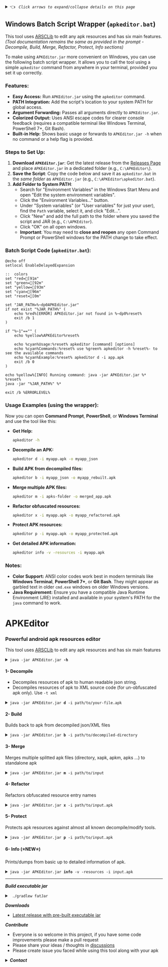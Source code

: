 <details><summary> 👈 <code><i> Click arrows to expand/collapse details on this page </i></code></summary></details>

## Windows Batch Script Wrapper (`apkeditor.bat`)
This tool uses [ARSCLib](https://github.com/REAndroid/ARSCLib) to edit any apk resources and has six main features.
*(Tool documentation remains the same as provided in the prompt - Decompile, Build, Merge, Refactor, Protect, Info sections)*

To make using `APKEditor.jar` more convenient on Windows, you can use the following batch script wrapper. It allows you to call the tool using a simple `apkeditor` command from anywhere in your terminal, provided you set it up correctly.

### Features:
*   **Easy Access:** Run `APKEditor.jar` using the `apkeditor` command.
*   **PATH Integration:** Add the script's location to your system PATH for global access.
*   **Argument Forwarding:** Passes all arguments directly to `APKEditor.jar`.
*   **Colorized Output:** Uses ANSI escape codes for clearer console feedback (requires a compatible terminal like Windows Terminal, PowerShell 7+, Git Bash).
*   **Built-in Help:** Shows basic usage or forwards to `APKEditor.jar -h` when no command or a help flag is provided.

### Steps to Set Up:
1.  **Download `APKEditor.jar`**: Get the latest release from the [Releases Page](https://github.com/REAndroid/APKEditor/releases/latest) and place `APKEditor.jar` in a dedicated folder (e.g., `C:\APKEditor\`).
2.  **Save the Script**: Copy the code below and save it as `apkeditor.bat` in the *same folder* as `APKEditor.jar` (e.g., `C:\APKEditor\apkeditor.bat`).
3.  **Add Folder to System PATH**:
    *   Search for "Environment Variables" in the Windows Start Menu and open "Edit the system environment variables".
    *   Click the "Environment Variables..." button.
    *   Under "System variables" (or "User variables" for just your user), find the `Path` variable, select it, and click "Edit...".
    *   Click "New" and add the full path to the folder where you saved the script and JAR (e.g., `C:\APKEditor`).
    *   Click "OK" on all open windows.
    *   **Important**: You may need to **close and reopen** any open Command Prompt or PowerShell windows for the PATH change to take effect.

### Batch Script Code (`apkeditor.bat`):

```batch
@echo off
setlocal EnableDelayedExpansion

::  colors
set "red=[91m"
set "green=[92m"
set "yellow=[93m"
set "cyan=[96m"
set "reset=[0m"

set "JAR_PATH=%~dp0APKEditor.jar"
if not exist "%JAR_PATH%" (
    echo %red%[ERROR] APKEditor.jar not found in %~dp0%reset%
    exit /b 1
)

if "%~1"=="" (
    echo %yellow%APKEditor%reset% 
	
    echo %cyan%Usage:%reset% apkeditor [command] [options]
    echo %cyan%Commands:%reset% use %green% apkeditor -h %reset%- to see the available commands
    echo %cyan%Example:%reset% apkeditor d -i app.apk
    exit /b 0
)

echo %yellow%[INFO] Running command: java -jar APKEditor.jar %* %reset%
java -jar "%JAR_PATH%" %*

exit /b %ERRORLEVEL%

```

### Usage Examples (using the wrapper):

Now you can open **Command Prompt**, **PowerShell**, or **Windows Terminal** and use the tool like this:

*   **Get Help:**
    ```sh
    apkeditor -h
    ```
*   **Decompile an APK:**
    ```sh
    apkeditor d -i myapp.apk -o myapp_json
    ```
*   **Build APK from decompiled files:**
    ```sh
    apkeditor b -i myapp_json -o myapp_rebuilt.apk
    ```
*   **Merge multiple APK files:**
    ```sh
    apkeditor m -i apks-folder -o merged_app.apk
    ```
*   **Refactor obfuscated resources:**
    ```sh
    apkeditor x -i myapp.apk -o myapp_refactored.apk
    ```
*   **Protect APK resources:**
    ```sh
    apkeditor p -i myapp.apk -o myapp_protected.apk
    ```
*   **Get detailed APK information:**
    ```sh
    apkeditor info -v -resources -i myapp.apk
    ```

### Notes:
*   **Color Support:** ANSI color codes work best in modern terminals like **Windows Terminal**, **PowerShell 7+**, or **Git Bash**. They might appear as garbled text in older `cmd.exe` windows on older Windows versions.
*   **Java Requirement:** Ensure you have a compatible Java Runtime Environment (JRE) installed and available in your system's PATH for the `java` command to work.

# APKEditor
### Powerful android apk resources editor
This tool uses [ARSCLib](https://github.com/REAndroid/ARSCLib) to edit any apk resources and has six main features

<details><summary><code>java -jar APKEditor.jar <b>-h</b></code></summary>

```ShellSession
$ java -jar APKEditor.jar -h
APKEditor - x.x.x
https://github.com/REAndroid/APKEditor
Android binary resource files editor
Commands:
  d | decode      Decodes android resources binary to readable json/xml/raw.
  b | build       Builds android binary from json/xml/raw.
  m | merge       Merges split apk files from directory or compressed apk files
                  like XAPK, APKM, APKS ...
  x | refactor    Refactors obfuscated resource names
  p | protect     Protects/Obfuscates apk resource files. Using unique
                  obfuscation techniques.
  info            Prints information of apk.
Other options:
  -h | -help      Displays this help and exit
  -v | -version   Displays version information and exit

To get help about each command run with:
<command> -h

```
</details>

#### 1- Decompile
* Decompiles resources of apk to human readable json string.
* Decompiles resources of apk to XML source code (for un-obfuscated apk only). Use  ``` -t xml ```
<details> <summary><code>java -jar APKEditor.jar <b>d</b> -i path/to/your-file.apk</code></summary>

```ShellSession
$ java -jar APKEditor.jar d -i test.apk -o test_json
00.000 I: [DECOMPILE] Using: APKEditor version 1.4.3, ARSCLib version 1.3.6
             -t = xml      
      -load-dex = 3        
       -dex-lib = jf       
             -i = test.apk 
             -o = test_json
 _________________________ 
00.006 I: [DECOMPILE] Loading ...
00.101 I: [DECOMPILE] Decompiling to xml ...
00.264 I: [DECOMPILE] Initializing android framework ...
00.264 I: [DECOMPILE] Loading android framework for version: 34
00.304 I: [DECOMPILE] Initialized framework: android-34 (14)
00.320 I: [DECOMPILE] [SANITIZE]: Sanitizing paths ...
00.341 I: [DECOMPILE] Validating resource names ...
00.396 I: [DECOMPILE] All resource names are valid
00.396 I: [DECOMPILE] Decode: archive-info.json
00.398 I: [DECOMPILE] Decode: uncompressed-files.json
00.412 I: [DECOMPILE] Decoding: AndroidManifest.xml
00.450 I: [DECOMPILE] public.xml: com.test.name -> package_1
00.508 I: [DECOMPILE] Res files: resources
02.483 I: [DECOMPILE] Baksmali: classes.dex
05.041 I: [DECOMPILE] Baksmali: classes2.dex
12.643 I: [DECOMPILE] Extracting root files ...
12.766 I: [DECOMPILE] Dumping signatures ...
12.766 I: [DECOMPILE] Saved to: test_json
```
<details> <summary><code>more info</code></summary>

```ShellSession
Decodes android resources binary to readable json/xml/raw.
Usage:
  d [Options, flags]
Options:
  -framework            Path of framework file (can be multiple).
  -framework-version    Preferred framework version number
  -i                    Input path.
  -load-dex             Number of dex files to load at a time.
                        If the apk dex files count greater than this value,
                        then the decoder loads one dex at a time.
                          *Applies only when -dex-lib set to internal.
                          *Default = 3
                          *See<Notes> below.
  -o                    Output path. Optional, if not provided then a new file
                        will be generated on same directory as input
  -res-dir              Sets resource files root dir name. e.g. for obfuscation
                        to move files from 'res/*' to 'r/*' or vice versa.
  -sig                  Signatures directory path.
  -t                    Decode types:
                        [xml, json, raw, sig]
  -dex-lib              Dex library to use:
                         1) internal : Use internal library, supports dex
                        versions up to 042.
                         2) jf : Use library by JesusFreke/smali, supports dex
                        versions 035 and below.
                          *Default = jf
                          **WARN: The default value will be replaced by
                        "internal" on coming versions.
                          *See <Notes> below.
                        [internal, jf]
Flags:
  -dex                  Copy raw dex files / skip smali.
  -dex-markers          Dumps dex markers (applies only when smali mode).
  -f                    Force delete output path.
  -h | -help | --help   Displays this help and exit.
  -keep-res-path        Keeps original res/* file paths:
                          *Applies only when decoding to xml
                          *All res/* files will be placed on dir <res-files>
                          *The relative paths will be linked to values/*xml
  -no-dex-debug         Drops all debug info from smali/dex.
  -split-json           Splits resources.arsc into multiple parts as per type
                        entries (use this for large files)
  -vrd                  Validate resources dir name
                        (eg. if a drawable resource file path is 'res/abc.png'
                        then it will be moved to 'res/drawable/abc.png)'
Examples:
  1)  [Basic]
  java -jar APKEditor.jar d -i path/input.apk
  2)  [Specify output]
  java -jar APKEditor.jar d -i path/input.apk -o path/output.apk
  3)  [Specify decode type]
  java -jar APKEditor.jar d -t xml -i path/input.apk
  4)  [Specify framework file(s)]
  java -jar APKEditor.jar d -i path/input.apk -framework framework-res.apk
  -framework platforms/android-32/android.jar
  5)  [Decode apk signature block]
  java -jar APKEditor.jar d -t sig -i path/input.apk -sig path/signatures_dir
Notes:
  1)  [internal] Dex builder:
  * Fully supports dex files up to 042.
  * Highest dex file compression.
  * Builds with similar dex-section order as r8/dx.
  * Convenient dex markers editing, see file smali/classes/dex-file.json
  * Additional helpful smali comments: e.g class/method hierarchy.
  * Supports whitespaces on class simple name as introduced on dex 041+
  2)  [-load-dex] To print correct class/method hierarchy, it is necessary to
  load all dex files at once. This may result high memory consumption and
  could fail with "OutOfMemoryError" thus you are required to limit the
  number of dex files to load at a time. You can overcome this problem with
  -Xmx memory arg e.g java -Xmx8g -jar APKEditor.jar ...
```
</details>
</details>

#### 2- Build
Builds back to apk from decompiled json/XML files
<details> <summary><code>java -jar APKEditor.jar <b>b</b> -i path/to/decompiled-directory</code></summary>

```ShellSession
$ java -jar APKEditor.jar b -i test_json -o test_edited.apk
00.000 I: [BUILD] Using: APKEditor version 1.4.3, ARSCLib version 1.3.6
            -t = xml            
      -dex-lib = jf             
            -i = test_json      
            -o = test_edited.apk
 ______________________________ 
00.005 I: [BUILD] Scanning XML directory ...
00.024 I: [BUILD] Scanning: test_json
00.168 I: [BUILD] Initializing android framework ...
00.168 I: [BUILD] Loading android framework for version: 34
00.254 I: [BUILD] Initialized framework: android-34 (14)
00.254 I: [BUILD] Set main package id from manifest: @mipmap/ic_launcher
00.256 I: [BUILD] Main package id initialized: id = 0x7f, from: @mipmap/ic_launcher
00.256 I: [BUILD] Encoding attrs ...
00.307 I: [BUILD] Encoding values ...
00.560 I: [BUILD] Scan: package_1/res
00.661 I: [BUILD] Scanned 5718 files: package_1/res
00.852 I: [BUILD] Add manifest: AndroidManifest.xml
00.852 I: [BUILD] Building dex ...
00.960 I: [BUILD] (1/2) Cached: classes.dex
00.973 I: [BUILD] (2/2) Cached: classes2.dex
01.033 I: [BUILD] Scanning root directory ...
01.036 I: [BUILD] Restoring original file paths ...
01.078 I: [BUILD] Loading signatures ...
01.082 I: [BUILD] Sorting files ...
01.104 I: [BUILD] Refreshing resource table ...
01.163 I: [BUILD] TableBlock: packages = 1, size = 3067996 bytes
01.164 I: [BUILD] Applying: extractNativeLibs=false
01.164 I: [BUILD] Writing apk...
01.185 I: [BUILD] Buffering compress changed files ...
06.083 I: [BUILD] Writing files: 6637
06.201 I: [BUILD] Writing signature block ...
06.241 I: [BUILD] Saved to: test_edited.apk
```
<details> <summary><code>more info</code></summary>

```ShellSession
Builds android binary from json/xml/raw.
Options:
  -framework            Path of framework file (can be multiple).
  -framework-version    Preferred framework version number
  -i                    Input path.
  -o                    Output path. Optional, if not provided then a new file
                        will be generated on same directory as input
  -res-dir              Sets resource files root dir name. e.g. for obfuscation
                        to move files from 'res/*' to 'r/*' or vice versa.
  -sig                  Signatures directory path.
  -t                    Build types, By default build types determined by quick
                        scanning of input directory files. Values are:
                        [xml, json, raw, sig]
  -extractNativeLibs    Sets extractNativeLibs attribute on manifest and
                        applies compression of library files (*.so).
                          *Default = manifest
                          1) manifest: read and apply from manifest.
                          2) none: remove attribute from manifest and store
                        libraries compressed.
                          3) true: set manifest attribute 'true' and store
                        libraries compressed.
                          4) false: set manifest attribute 'false' and store
                        libraries un-compressed with 4096 alignment.
                        [manifest, none, false, true]
  -dex-lib              Dex library to use:
                         1) internal : Use internal library, supports dex
                        versions up to 042.
                         2) jf : Use library by JesusFreke/smali, supports dex
                        versions 035 and below.
                          *Default = jf
                          **WARN: The default value will be replaced by
                        "internal" on coming versions.
                          *See <Notes> below.
                        [internal, jf]
Flags:
  -f                    Force delete output path.
  -h | -help | --help   Displays this help and exit.
  -no-cache             Ignore built cached .dex files and re-build smali files.
  -vrd                  Validate resources dir name
                        (eg. if a drawable resource file path is 'res/abc.png'
                        then it will be moved to 'res/drawable/abc.png)'
Examples:
  1)  [Basic]
    java -jar APKEditor.jar b -i path/input_directory
  2)  [Specify output]
    java -jar APKEditor.jar b -i path/input_directory -o path/output.apk
  3)  [Restore signatures]
    java -jar APKEditor.jar b -t sig -i path/input.apk -sig
  path/signatures_dir
  4)  [Specify framework]
    java -jar APKEditor.jar b -i path/input_directory -framework
  framework-res.apk -framework platforms/android-32/android.jar
```
</details>
</details>

#### 3- Merge
Merges multiple splitted apk files (directory, xapk, apkm, apks ...) to standalone apk
<details> <summary><code>java -jar APKEditor.jar <b>m</b> -i path/to/input</code></summary>

 ```ShellSession
$ java -jar APKEditor.jar m -i apk_files
00.000 I: [MERGE] Using: APKEditor version 1.4.3, ARSCLib version 1.3.6
      -i = apk_files           
      -o = apk_files_merged.apk
 _____________________________ 
00.009 I: [MERGE] Searching apk files ...
00.011 I: [MERGE] Found apk files: 3
00.214 I: [MERGE] Found modules: 3                                              
00.329 I: [MERGE] Merging: base
00.331 I: [MERGE] Added [base] classes.dex -> classes.dex
00.331 I: [MERGE] Added [base] classes2.dex -> classes2.dex
01.289 I: [MERGE] Merging: config.arm64_v8a                                     
01.293 I: [MERGE] Merging: config.xxhdpi                                        
01.634 I: [MERGE] Sanitizing manifest ...                                       
01.637 I: [MERGE] Removed-attribute : splitTypes
01.637 I: [MERGE] Removed-attribute : requiredSplitTypes
01.640 I: [MERGE] Attributes on <application> removed: 0x01010591 (isSplitRequired)
01.641 I: [MERGE] Removed-element : <meta-data> name="com.android.vending.splits.required"
01.641 I: [MERGE] Removed-element : <meta-data> name="com.android.stamp.source"
01.641 I: [MERGE] Removed-element : <meta-data> name="com.android.stamp.type"
01.645 I: [MERGE] Removed-table-entry : res/xml/splits0.xml
01.646 I: [MERGE] Removed-element : <meta-data> name="com.android.vending.splits"
01.646 I: [MERGE] Removed-element : <meta-data> name="com.android.vending.derived.apk.id"
01.779 I: [MERGE] Applying: extractNativeLibs=false
01.779 I: [MERGE] Writing apk ...
01.806 I: [MERGE] Buffering compress changed files ...
04.766 I: [MERGE] Writing files: 6637
04.981 I: [MERGE] Writing signature block ...                                   
05.035 I: [MERGE] Saved to: apk_files_merged.apk
```  
![apkmerger](/.github/apkmerger.png)

<details> <summary><code>more info</code></summary>

```ShellSession
Merges split apk files from directory or compressed apk files like XAPK,
APKM, APKS ...
Options:
  -i                    Input path.
  -o                    Output path. Optional, if not provided then a new file
                        will be generated on same directory as input
  -res-dir              Sets resource files root dir name. e.g. for obfuscation
                        to move files from 'res/*' to 'r/*' or vice versa.
  -extractNativeLibs    Sets extractNativeLibs attribute on manifest and
                        applies compression of library files (*.so).
                          *Default = manifest
                          1) manifest: read and apply from manifest.
                          2) none: remove attribute from manifest and store
                        libraries compressed.
                          3) true: set manifest attribute 'true' and store
                        libraries compressed.
                          4) false: set manifest attribute 'false' and store
                        libraries un-compressed with 4096 alignment.
                        [manifest, none, false, true]
Flags:
  -clean-meta           Cleans META-INF directory along with signature block.
  -f                    Force delete output path.
  -h | -help | --help   Displays this help and exit.
  -validate-modules     Validates for same versionNumber of base.apk with split
                        apk files.
  -vrd                  Validate resources dir name
                        (eg. if a drawable resource file path is 'res/abc.png'
                        then it will be moved to 'res/drawable/abc.png)'
Examples:
  1)  [Basic]
    java -jar APKEditor.jar m -i path/input -o path/output.apk
```
</details>
</details>

#### 4- Refactor
Refactors obfuscated resource entry names
<details> <summary><code>java -jar APKEditor.jar <b>x</b> -i path/to/input.apk</code></summary>

 ```ShellSession
$ java -jar APKEditor.jar x -i input.apk
00.000 I: [REFACTOR] Using: APKEditor version 1.4.3, ARSCLib version 1.3.6
      -i = input.apk           
      -o = input_refactored.apk
 _____________________________ 
00.006 I: [REFACTOR] Loading apk: input.apk
00.105 I: [REFACTOR] Auto refactoring ...
00.105 I: [REFACTOR] Validating resource names ...
00.279 I: [REFACTOR] Initializing android framework ...
00.279 I: [REFACTOR] Loading android framework for version: 34
00.320 I: [REFACTOR] Initialized framework: android-34 (14)
00.364 I: [REFACTOR] All resource names are valid
00.364 I: [REFACTOR] Validating file paths ...
00.455 I: [REFACTOR] Auto renamed entries
00.644 I: [REFACTOR] Removed unused table strings
Table size changed = 3067996, 3282324
00.644 I: [REFACTOR] Writing apk ...
00.663 I: [REFACTOR] Buffering compress changed files ...
01.587 I: [REFACTOR] Writing files: 6637
01.729 I: [REFACTOR] Writing signature block ...
01.783 I: [REFACTOR] Saved to: input_refactored.apk
```  
<details> <summary><code>more info</code></summary>

```ShellSession
Refactors obfuscated resource names
Options:
  -i                    Input path.
  -o                    Output path. Optional, if not provided then a new file
                        will be generated on same directory as input
  -public-xml           Path of resource ids xml file (public.xml)
                        Loads names and applies to resources from 'public.xml'
                        file
Flags:
  -clean-meta           Cleans META-INF directory along with signature block.
  -f                    Force delete output path.
  -fix-types            Corrects resource type names based on usages and values
  -h | -help | --help   Displays this help and exit.
Examples:
  1)  [Basic]
    java -jar APKEditor.jar x -i path/input.apk -o path/output.apk
```
</details>
</details>

#### 5- Protect
Protects apk resources against almost all known decompile/modify tools.
<details> <summary><code>java -jar APKEditor.jar <b>p</b> -i path/to/input.apk</code></summary>

 ```ShellSession
00.000 I: [PROTECT] Using: APKEditor version 1.4.3, ARSCLib version 1.3.6
      -keep-type = font              
              -i = test.apk          
              -o = test_protected.apk
 ___________________________________ 
00.178 I: [PROTECT] DirectoryConfuser: Confusing ...
00.519 I: [PROTECT] FileNameConfuser: Confusing ...
00.602 I: [PROTECT] TableConfuser: Confusing ...
00.758 I: [PROTECT] TableConfuser: Type names ...
00.831 I: [PROTECT] Writing apk ...
00.858 I: [PROTECT] Buffering compress changed files ...
01.794 I: [PROTECT] Writing files: 6637
01.931 I: [PROTECT] Writing signature block ...
01.987 I: [PROTECT] Saved to: test_protected.apk
```  
<details> <summary><code>more info</code></summary>

```ShellSession
Protects/Obfuscates apk resource files. Using unique obfuscation techniques.
Options:
  -i                    Input path.
  -keep-type            Keep specific resource type names (e.g drawable), By
                        default keeps only <font> resource type.
                         *Can be multiple
  -o                    Output path. Optional, if not provided then a new file
                        will be generated on same directory as input
Flags:
  -confuse-zip          Confuse zip structure. When this turned on:
                         * Apps might crash if accessing apk files directly e.g
                        Class.getResourceAsStream().
                         * Some apk scanners might flag it as "Malformed zip"
  -dic-dir-names        Path to a text file containing a list of directory
                        names separated by new line.
  -dic-file-names       Path to a text file containing a list of file names
                        separated by new line.
  -f                    Force delete output path.
  -h | -help | --help   Displays this help and exit.
  -skip-manifest        Do not protect manifest.
Examples:
  1)  [Basic]
    java -jar APKEditor.jar p -i path/input.apk -o path/output.apk
```
</details>
</details>

#### 6- Info  (⭐NEW⭐)
Prints/dumps from basic up to detailed information of apk.
<details> <summary><code>java -jar APKEditor.jar <b>info</b> -v -resources -i input.apk </code></summary>

 ```ShellSession
Package name=com.mypackage id=0x7f
  type string id=1 entryCount=1
    resource 0x7f010000 string/app_name
      () My Application
      (-de) Meine Bewerbung
      (-ru-rRU) Мое заявление
  type mipmap id=2 entryCount=1
    resource 0x7f020000 mipmap/ic_launcher_round
      () res/mipmap/ic_launcher_round.png
  type drawable id=3 entryCount=1
    resource 0x7f030000 drawable/ic_launcher
      () #006400

```  
<details> <summary><code>more info</code></summary>

```ShellSession
Prints information of apk.
Options:
  -filter-type          Prints only the specified resource type names
                          *This applies only when flag '-resources' used.
                          *Can be multiple.
  -framework            Path of framework file (can be multiple).
  -framework-version    Preferred framework version number
  -i                    Input path.
  -o                    Output path. Optional, if not provided then a new file
                        will be generated on same directory as input
  -res                  Prints resource entries specified by either of:
                          1) Hex or decimal resource id.
                          2) Full resource name e.g @string/app_name.
                         *Can be multiple.
  -xmlstrings           Print the strings of the given compiled xml assets.
                         *Can be multiple
  -xmltree              Prints the compiled xmls in the given assets.
                         *Can be multiple
  -t                    Print types/formats:
                        [text, json, xml]
Flags:
  -activities           Prints main activity class name. If verbose mode,
                        prints all declared activities including
                        <activity-alias>.
  -app-class            Application class name.
  -app-icon             App icon path/value. If verbose mode, prints all
                        configurations.
  -app-name             App name. If verbose mode, prints all configurations.
  -app-round-icon       App round icon path/value. If verbose mode, prints all
                        configurations.
  -configurations       Print the configurations in the APK.
  -dex                  Prints dex information.
  -f                    Force delete output path.
  -h | -help | --help   Displays this help and exit.
  -languages            Print the languages in the APK.
  -list-files           List files inside apk.
  -list-xml-files       List compiled xml files inside apk.
  -locales              Print the locales in the APK.
  -min-sdk-version      Minimum SDK version.
  -package              Package name(application id) from manifest and if
                        verbose mode, prints resource table packages.
  -permissions          Permissions.
  -resources            Prints all resources
  -signatures           Prints signature information.
  -signatures-base64    Prints signature information with base64 certificates.
  -strings              Print the contents of the resource table string pool in
                        the APK.
  -target-sdk-version   Target SDK version.
  -v                    Verbose mode.
  -version-code         App version code.
  -version-name         App version name.
Examples:
  1)  [Basic]
    java -jar APKEditor.jar info -i file.apk
  2)  [Specify output and type]
    java -jar APKEditor.jar info -i path/input.apk -t json -v -o
  info_file.json
  3)  [Print only specific type]
    java -jar APKEditor.jar info -i path/input.apk -resources -filter-type
  drawable
```
</details>
</details>


---

***Build executable jar***
<details> <summary> <code> ./gradlew fatJar </code> </summary>

 ```ShellSession
 
# NB: Due to my lazyness , the dependency ARSCLib.jar is pre-built and placed under APKEditor/libs/ARSCLib.jar or you can build yourself and replace it.
git clone https://github.com/REAndroid/APKEditor
cd APKEditor
./gradlew fatJar
# Executable jar will be placed ./build/libs/APKEditor-x.x.x.jar

 ```
 </details>

***Downloads***
* [Latest release with pre-built executable jar](https://github.com/REAndroid/APKEditor/releases/latest)

***Contribute***
* Everyone is so welcome in this project, if you have some code improvements please make a pull request
* Please share your ideas / thoughts in [discussions](https://github.com/REAndroid/APKEditor/discussions)
* Please create issue you faced while using this tool along with your apk



<details> <summary><i><b>Contact</b></i></summary> 

* Telegram: [@kikfox](https://t.me/kikfox)
* Email: [thekikfox@gmail.com](mailto:thekikfox@gmail.com)

</details>
